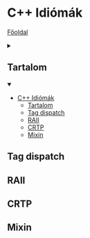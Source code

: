 # C++ Idiómák

[Főoldal](oop.md)
<details>
  <summary></summary>

[Fogalmak](terms.md)

[Minták](patterns.md)

[Elvek](principles.md)

[Refaktorálás](refactoring.md)

[Clean-code](cleanCode.md)

[API tervezési elvek](APIDesign.md)

[Elosztott objektumorientáltság](distributed.md)

[Konkurens és párhuzamos minták](concurrentParalell.md)

[Immutable objektumorientáltság](immutable.md)

</details>

## Tartalom
<details open>
  <summary></summary>
  
- [C++ Idiómák](#c-idiómák)
  - [Tartalom](#tartalom)
  - [Tag dispatch](#tag-dispatch)
  - [RAII](#raii)
  - [CRTP](#crtp)
  - [Mixin](#mixin)
  

</details>

## Tag dispatch

## RAII

## CRTP

## Mixin